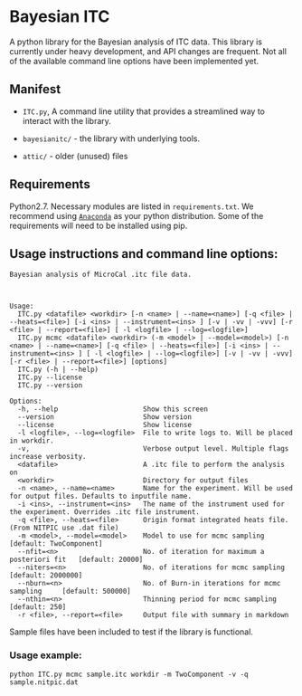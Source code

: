 # Bayesian ITC
A python library for the Bayesian analysis of ITC data. This library is currently under heavy development, and API changes are frequent. Not all of the available command line options have been implemented yet.


## Manifest

* `ITC.py`, A command line utility that provides a streamlined way to interact with the library. 
  
* `bayesianitc/` - the library with underlying tools.

* `attic/` - older (unused) files

## Requirements
Python2.7. Necessary modules are listed in `requirements.txt`. We recommend using [`Anaconda`](https://store.continuum.io/cshop/anaconda/) as your python distribution. Some of the requirements will need to be installed using pip.  

## Usage instructions and command line options:
```
Bayesian analysis of MicroCal .itc file data.



Usage:
  ITC.py <datafile> <workdir> [-n <name> | --name=<name>] [-q <file> | --heats=<file>] [-i <ins> | --instrument=<ins> ] [-v | -vv | -vvv] [-r <file> | --report=<file>] [ -l <logfile> | --log=<logfile>]
  ITC.py mcmc <datafile> <workdir> (-m <model> | --model=<model>) [-n <name> | --name=<name>] [-q <file> | --heats=<file>] [-i <ins> | --instrument=<ins> ] [ -l <logfile> | --log=<logfile>] [-v | -vv | -vvv] [-r <file> | --report=<file>] [options]
  ITC.py (-h | --help)
  ITC.py --license
  ITC.py --version

Options:
  -h, --help                     Show this screen
  --version                      Show version
  --license                      Show license
  -l <logfile>, --log=<logfile>  File to write logs to. Will be placed in workdir.
  -v,                            Verbose output level. Multiple flags increase verbosity.
  <datafile>                     A .itc file to perform the analysis on
  <workdir>                      Directory for output files
  -n <name>, --name=<name>       Name for the experiment. Will be used for output files. Defaults to inputfile name.
  -i <ins>, --instrument=<ins>   The name of the instrument used for the experiment. Overrides .itc file instrument.
  -q <file>, --heats=<file>      Origin format integrated heats file. (From NITPIC use .dat file)
  -m <model>, --model=<model>    Model to use for mcmc sampling                  [default: TwoComponent]
  --nfit=<n>                     No. of iteration for maximum a posteriori fit   [default: 20000]
  --niters=<n>                   No. of iterations for mcmc sampling             [default: 2000000]
  --nburn=<n>                    No. of Burn-in iterations for mcmc sampling     [default: 500000]
  --nthin=<n>                    Thinning period for mcmc sampling               [default: 250]
  -r <file>, --report=<file>     Output file with summary in markdown

```

Sample files have been included to test if the library is functional.

### Usage example:

`python ITC.py mcmc sample.itc workdir -m TwoComponent -v -q sample.nitpic.dat`
